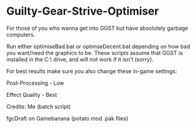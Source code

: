 # Guilty-Gear-Strive-Optimiser
For those of you who wanna get into GGST but have absolutely garbage computers.

 
Run either optimiseBad.bat or optimseDecent.bat depending on how bad you want/need the graphics to be. These scripts assume that GGST is installed in the C:\ drive, and will not work if it isn't (sorry).


For best results make sure you also change these in-game settings:


Post-Processing - Low

Effect Quality - Best


Credits:
Me (batch script)

fgcDraft on Gamebanana (potato mod .pak files)
